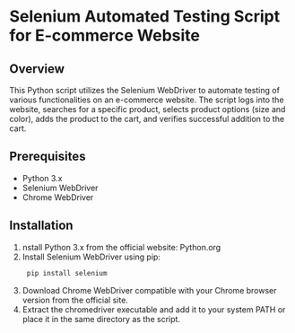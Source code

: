 # Selenium Automated Testing Script for E-commerce Website

## Overview

This Python script utilizes the Selenium WebDriver to automate testing of various functionalities on an e-commerce website. The script logs into the website, searches for a specific product, selects product options (size and color), adds the product to the cart, and verifies successful addition to the cart.

## Prerequisites

- Python 3.x
- Selenium WebDriver
- Chrome WebDriver


## Installation

1. nstall Python 3.x from the official website: Python.org
2. Install Selenium WebDriver using pip:
   ```bash
    pip install selenium
    ```
3. Download Chrome WebDriver compatible with your Chrome browser version from the official site.
4. Extract the chromedriver executable and add it to your system PATH or place it in the same directory as the script.

